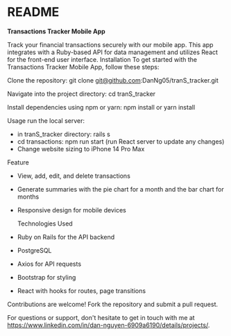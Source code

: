 # README

**Transactions Tracker Mobile App**

Track your financial transactions securely with our mobile app. This app integrates with a Ruby-based API for data management and utilizes React for the front-end user interface.
Installation
To get started with the Transactions Tracker Mobile App, follow these steps:

Clone the repository:
git clone git@github.com:DanNg05/tranS_tracker.git


Navigate into the project directory:
cd tranS_tracker

Install dependencies using npm or yarn:
npm install
or
yarn install

Usage
run the local server:
- in tranS_tracker directory: rails s
- cd transactions: npm run start (run React server to update any changes)
- Change website sizing to iPhone 14 Pro Max

Feature
- View, add, edit, and delete transactions
- Generate summaries with the pie chart for a month and the bar chart for months
- Responsive design for mobile devices

  Technologies Used
- Ruby on Rails for the API backend
- PostgreSQL
- Axios for API requests
- Bootstrap for styling
- React with hooks for routes, page transitions


Contributions are welcome! Fork the repository and submit a pull request.


For questions or support, don't hesitate to get in touch with me at https://www.linkedin.com/in/dan-nguyen-6909a6190/details/projects/.

